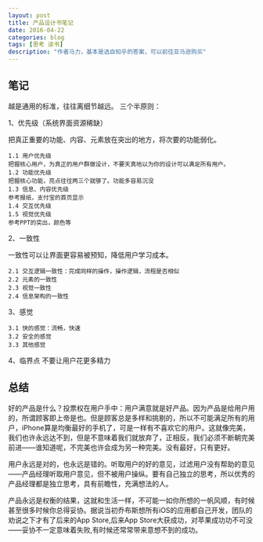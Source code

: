 ```yaml
---
layout: post
title: 产品设计书笔记
date: 2016-04-22
categories: blog
tags: [思考 读书]
description: "作者马力，基本是选自知乎的答案，可以前往亚马逊购买"
---
```


## 笔记
越是通用的标准，往往离细节越远。
三个半原则：

1、优先级（系统界面资源稀缺）

把真正重要的功能、内容、元素放在突出的地方，将次要的功能弱化。

    1.1 用户优先级
    把握核心用户，为真正的用户群做设计，不要天真地以为你的设计可以满足所有用户。
    1.2 功能优先级
    把握核心功能，亮点往往两三个就够了。功能多容易沉没
    1.3 信息、内容优先级
    参考报纸，支付宝的首页显示
    1.4 交互优先级
    1.5 视觉优先级
    参考PPT的突出，颜色等

2、一致性

一致性可以让界面更容易被预知，降低用户学习成本。

    2.1 交互逻辑一致性：完成同样的操作，操作逻辑，流程是否相似
    2.2 元素的一致性
    2.3 视觉一致性
    2.4 信息架构的一致性

3、感觉

    3.1 快的感觉：流畅，快速
    3.2 安全的感觉
    3.3 其他感觉

4、临界点
不要让用户花更多精力

## 总结

好的产品是什么？投票权在用户手中：用户满意就是好产品。因为产品是给用户用的，所谓顾客即上帝是也。但是顾客总是多样和挑剔的，所以不可能满足所有的用户，iPhone算是均衡最好的手机了，可是一样有不喜欢它的用户。这就像完美，我们也许永远达不到，但是不意味着我们就放弃了，正相反，我们必须不断朝完美前进——谁知道呢，不完美也许会成为另一种完美。没有最好，只有更好。

用户永远是对的，也永远是错的。听取用户的好的意见，过滤用户没有帮助的意见——产品经理听取用户意见，但不被用户操纵。要有自己独立的思考，所以优秀的产品经理都是独立思考，具有前瞻性，充满想法的人。

产品永远是权衡的结果，这就和生活一样，不可能一如你所想的一帆风顺，有时候甚至很多时候你总得妥协。据说当初乔布斯想所有iOS的应用都自己开发，团队的劝说之下才有了后来的App Store,后来App Store大获成功，对苹果成功功不可没——妥协不一定意味着失败,有时候还常常带来意想不到的成功。

